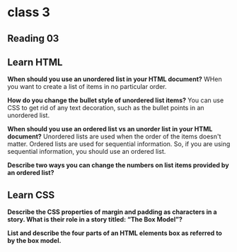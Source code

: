 # class 3

## Reading 03

## Learn HTML

**When should you use an unordered list in your HTML document?**
WHen you want to create a list of items in no particular order.

**How do you change the bullet style of unordered list items?**
You can use CSS to get rid of any text decoration, such as the bullet points in an unordered list.

**When should you use an ordered list vs an unorder list in your HTML document?**
Unordered lists are used when the order of the items doesn't matter. Ordered lists are used for sequential information. So, if you are using sequential information, you should use an ordered list.

**Describe two ways you can change the numbers on list items provided by an ordered list?**

## Learn CSS

**Describe the CSS properties of margin and padding as characters in a story. What is their role in a story titled: “The Box Model”?**

**List and describe the four parts of an HTML elements box as referred to by the box model.**
